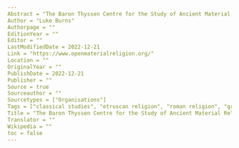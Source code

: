```yaml
---
Abstract = "The Baron Thyssen Centre for the Study of Ancient Material Religion is based in the Department of Classical Studies at The Open University. The Centre supports research into the material, visual and other sensory aspects of ancient religions, focusing primarily on the Greek, Etruscan and Roman worlds."
Author = "Luke Burns"
Authorpage = ""
EditionYear = ""
Editor = ""
LastModifiedDate = 2022-12-21
Link = "https://www.openmaterialreligion.org/"
Location = ""
OriginalYear = ""
PublishDate = 2022-12-21
Publisher = ""
Source = true
Sourceauthor = ""
Sourcetypes = ["Organisations"]
Tags = ["classical studies", "etruscan religion", "roman religion", "greek religion", "material religion"]
Title = "The Baron Thyssen Centre for the Study of Ancient Material Religion"
Translator = ""
Wikipedia = ""
toc = false
---
```

